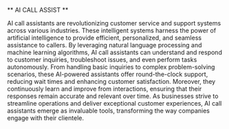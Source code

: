 ** AI CALL ASSIST **

AI call assistants are revolutionizing customer service and support systems across various industries. These intelligent systems harness the power of artificial intelligence to provide efficient, personalized, and seamless assistance to callers. By leveraging natural language processing and machine learning algorithms, AI call assistants can understand and respond to customer inquiries, troubleshoot issues, and even perform tasks autonomously. From handling basic inquiries to complex problem-solving scenarios, these AI-powered assistants offer round-the-clock support, reducing wait times and enhancing customer satisfaction. Moreover, they continuously learn and improve from interactions, ensuring that their responses remain accurate and relevant over time. As businesses strive to streamline operations and deliver exceptional customer experiences, AI call assistants emerge as invaluable tools, transforming the way companies engage with their clientele.